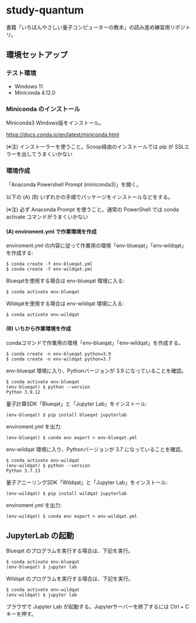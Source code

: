 # study-quantum

書籍「いちばんやさしい量子コンピューターの教本」の読み進め練習用リポジトリ。

## 環境セットアップ

### テスト環境

- Windows 11
- Miniconda 4.12.0

### Miniconda のインストール

Miniconda3 Windows版をインストール。

https://docs.conda.io/en/latest/miniconda.html

(※注) インストーラーを使うこと。Scoop経由のインストールでは pip が SSLエラーを出してうまくいかない

### 環境作成

「Anaconda Powershell Prompt (miniconda3)」を開く。

以下の (A) (B) いずれかの手順でパッケージをインストールなどをする。

(※注) 必ず Anaconda Prompt を使うこと。通常の PowerShell では conda activate コマンドがうまくいかない

#### (A) enviroment.yml で作業環境を作成

enviroment.yml の内容に従って作業用の環境「env-blueqat」「env-wildqat」を作成する:

```shell
$ conda create -f env-blueqat.yml
$ conda create -f env-wildqat.yml
```

Blueqatを使用する場合は env-blueqat 環境に入る:

```shell
$ conda activate env-blueqat
```

Wildqatを使用する場合は env-wildqat 環境に入る:

```shell
$ conda activate env-wildqat
```

#### (B) いちから作業環境を作成

condaコマンドで作業用の環境「env-blueqat」「env-wildqat」を作成する。

```shell
$ conda create -n env-blueqat python=3.9
$ conda create -n env-wildqat python=3.7
```

env-blueqat 環境に入り、Pythonバージョンが 3.9 になっていることを確認。

```shell
$ conda activate env-blueqat
(env-blueqat) $ python --version
Python 3.9.12
```

量子計算SDK「Blueqat」と「Jupyter Lab」をインストール:

```shell
(env-blueqat) $ pip install blueqat jupyterlab
```

enviroment.yml を出力:

```shell
(env-blueqat) $ conda env export > env-blueqat.yml
```

env-wildqat 環境に入り、Pythonバージョンが 3.7 になっていることを確認。

```shell
$ conda activate env-wildqat
(env-wildqat) $ python --version
Python 3.7.13
```

量子アニーリングSDK「Wildqat」と「Jupyter Lab」をインストール:

```shell
(env-wildqat) $ pip install wildqat jupyterlab
```

enviroment.yml を出力:

```shell
(env-wildqat) $ conda env export > env-wildqat.yml
```

## JupyterLab の起動

Blueqat のプログラムを実行する場合は、下記を実行。

```shell
$ conda activate env-blueqat
(env-blueqat) $ jupyter lab
```

Wildqat のプログラムを実行する場合は、下記を実行。

```shell
$ conda activate env-wildqat
(env-wildqat) $ jupyter lab
```

ブラウザで Jupyter Lab が起動する。Jupyterサーバーを終了するには Ctrl + C キーを押す。
